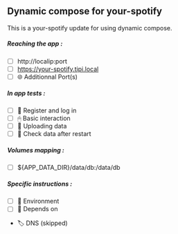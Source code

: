 ## Dynamic compose for your-spotify
This is a your-spotify update for using dynamic compose.
##### Reaching the app :
- [ ] http://localip:port
- [ ] https://your-spotify.tipi.local
- [ ] 🌐 Additionnal Port(s)
##### In app tests :
- [ ] 📝 Register and log in
- [ ] 🖱 Basic interaction
- [ ] 🌆 Uploading data
- [ ] 🔄 Check data after restart
##### Volumes mapping :
- [ ] ${APP_DATA_DIR}/data/db:/data/db
##### Specific instructions :
- [ ] 🌳 Environment
- [ ] 🔗 Depends on
- 🏷 DNS (skipped)

